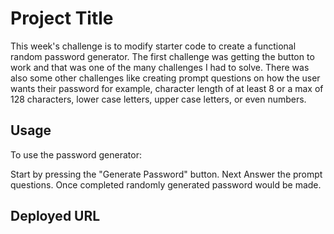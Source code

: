 # Project Title

This week's challenge is to modify starter code to create a functional random password generator.  The first challenge was getting the button to work and that was one of the many challenges I had to solve. There was also some other challenges like creating prompt questions on how the user wants their password for example, character length of at least 8 or a max of 128 characters, lower case letters, upper case letters, or even numbers.

## Usage

To use the password generator:

Start by pressing the "Generate Password" button.
Next Answer the prompt questions.
Once completed randomly generated password would be made.

## Deployed URL






